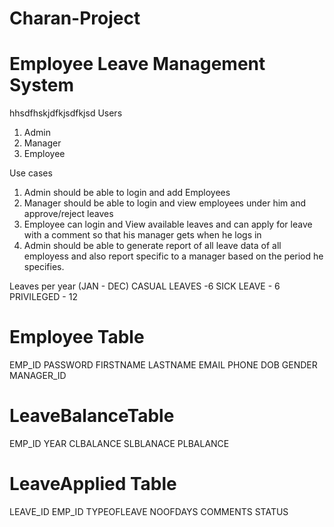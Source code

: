 # Charan-Project
# Employee Leave Management System 
hhsdfhskjdfkjsdfkjsd
Users
1. Admin
2. Manager
3. Employee

Use cases
  1. Admin should be able to login and add Employees
  2. Manager should be able to login and view employees under him and approve/reject leaves
  3. Employee can login and View available leaves and can apply for leave with a comment so that his manager gets when he logs in
  4. Admin should be able to generate report of all leave data of all employess and also report specific to a manager based on the period he specifies.
  
  Leaves per year (JAN - DEC)
  CASUAL LEAVES -6
  SICK LEAVE - 6
  PRIVILEGED - 12
  
  # Employee Table
  EMP_ID
  PASSWORD
  FIRSTNAME
  LASTNAME
  EMAIL
  PHONE
  DOB
  GENDER
  MANAGER_ID
  
  # LeaveBalanceTable
  EMP_ID
  YEAR
  CLBALANCE
  SLBLANACE
  PLBALANCE
  
  
  # LeaveApplied Table
  LEAVE_ID
  EMP_ID
  TYPEOFLEAVE
  NOOFDAYS
  COMMENTS
  STATUS
  
  
  
  
  
  
  
  
